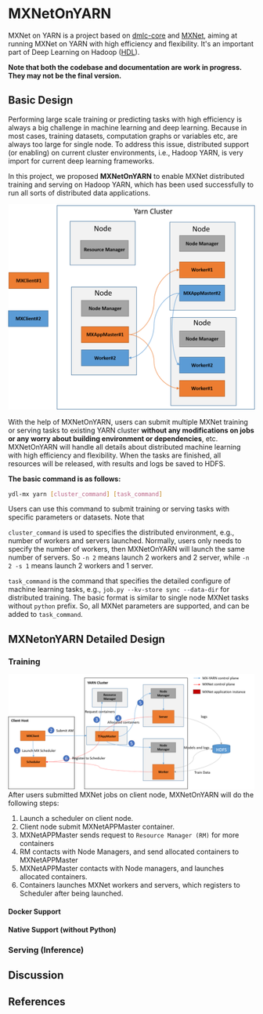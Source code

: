 # MXNetOnYARN
MXNet on YARN is a project based on [dmlc-core](https://github.com/dmlc/dmlc-core) and [MXNet](https://github.com/dmlc/mxnet), aiming at running MXNet on YARN with high efficiency and flexibility. It's an important part of Deep Learning on Hadoop ([HDL](https://github.com/Intel-bigdata/HDL)). 

**Note that both the codebase and documentation are work in progress. They may not be the final version.**

## Basic Design

Performing large scale training or predicting tasks with high efficiency is always a big challenge in machine learning and deep learning. Because in most cases, training datasets, computation graphs or variables etc, are always too large for single node. To address this issue, distributed support (or enabling) on current cluster environments, i.e., Hadoop YARN, is very import for current deep learning frameworks. 

In this project, we proposed **MXNetOnYARN** to enable MXNet distributed training and serving on Hadoop YARN, which has been used successfully to run all sorts of distributed data applications. 

![Basic Design](images/mx_yarn.png)

With the help of MXNetOnYARN, users can submit multiple MXNet training or serving tasks to existing YARN cluster **without any modifications on jobs or any worry about building environment or dependencies**, etc. MXNetOnYARN will handle all details about distributed machine learning with high efficiency and flexibility. When the tasks are finished, all resources  will be released, with results and logs be saved to HDFS.

**The basic command is as follows:**

```bash
ydl-mx yarn [cluster_command] [task_command]
```
Users can use this command to submit training or serving tasks with specific parameters or datasets. Note that 

`cluster_command` is used to specifies the distributed environment, e.g., number of workers and servers launched. Normally, users only needs to specify the number of workers, then MXNetOnYARN will launch the same number of servers. So `-n 2` means launch 2 workers and 2 server, while `-n 2 -s 1` means launch 2 workers and 1 server.

`task_command` is the command that specifies the detailed configure of machine learning tasks, e.g., `job.py --kv-store sync --data-dir` for distributed training. The basic format is similar to single node MXNet tasks without `python` prefix. So, all MXNet parameters are supported, and can be added to `task_command`.

## MXNetonYARN Detailed Design

### Training

![Basic Design](images/mx_yarn_workflow.png)
After users submitted MXNet jobs on client node, MXNetOnYARN will do the following steps:

1. Launch a scheduler on client node. 
2. Client node submit MXNetAPPMaster container.
3. MXNetAPPMaster sends request to `Resource Manager (RM)` for more containers
4. RM contacts with Node Managers, and send allocated containers to MXNetAPPMaster
5. MXNetAPPMaster contacts with Node managers, and launches allocated containers.
6. Containers launches MXNet workers and servers, which registers to Scheduler after being launched.


#### Docker Support

#### Native Support (without Python)

### Serving (Inference)

## Discussion

## References





